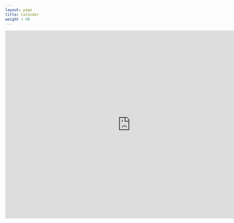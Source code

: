 ```yaml
---
layout: page
title: Calendar
weight : 98
---
```


<iframe src="https://calendar.google.com/calendar/embed?showTz=0&amp;height=600&amp;wkst=2&amp;hl=en_GB&amp;bgcolor=%23ffffff&amp;src=944i4f2re0v1fobt2mb9i3mqek%40group.calendar.google.com&amp;color=%236B3304&amp;ctz=Europe%2FAndorra" style="border-width:0" width="800" height="600" frameborder="0" scrolling="no"></iframe>

